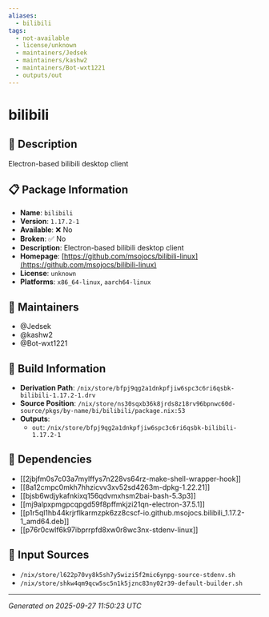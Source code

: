 ```yaml
---
aliases:
  - bilibili
tags:
  - not-available
  - license/unknown
  - maintainers/Jedsek
  - maintainers/kashw2
  - maintainers/Bot-wxt1221
  - outputs/out
---
```


# bilibili

## 📝 Description

Electron-based bilibili desktop client

## 📋 Package Information

- **Name**: `bilibili`
- **Version**: `1.17.2-1`
- **Available**: ❌ No
- **Broken**: ✅ No
- **Description**: Electron-based bilibili desktop client
- **Homepage**: [https://github.com/msojocs/bilibili-linux](https://github.com/msojocs/bilibili-linux)
- **License**: `unknown`
- **Platforms**: `x86_64-linux`, `aarch64-linux`
## 👥 Maintainers

- @Jedsek
- @kashw2
- @Bot-wxt1221


## 🔧 Build Information

- **Derivation Path**: `/nix/store/bfpj9qg2a1dnkpfjiw6spc3c6ri6qsbk-bilibili-1.17.2-1.drv`
- **Source Position**: `/nix/store/ns30sqxb36k8jrds8z18rv96bpnwc60d-source/pkgs/by-name/bi/bilibili/package.nix:53`
- **Outputs**:
  - `out`:  `/nix/store/bfpj9qg2a1dnkpfjiw6spc3c6ri6qsbk-bilibili-1.17.2-1`

## 🔗 Dependencies

- [[2jbjfm0s7c03a7mylffys7n228vs64rz-make-shell-wrapper-hook]]
- [[8a12cmpc0mkh7hhzicvv3xv52sd4263m-dpkg-1.22.21]]
- [[bjsb6wdjykafnkixq156qdvmxhsm2bai-bash-5.3p3]]
- [[mj9alpxpmgpcqpgd59f8pffmkjzi21qn-electron-37.5.1]]
- [[p1r5ql1hb44krjrflkarmzpk6zz8cscf-io.github.msojocs.bilibili_1.17.2-1_amd64.deb]]
- [[p76r0cwlf6k97ibprrpfd8xw0r8wc3nx-stdenv-linux]]

## 📁 Input Sources

- `/nix/store/l622p70vy8k5sh7y5wizi5f2mic6ynpg-source-stdenv.sh`
- `/nix/store/shkw4qm9qcw5sc5n1k5jznc83ny02r39-default-builder.sh`

---
*Generated on 2025-09-27 11:50:23 UTC*
